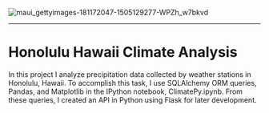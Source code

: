 
![maui_gettyimages-181172047-1505129277-WPZh_w7bkvd](https://github.com/njgeorge000158/sqlalchemy-challenge/assets/137228821/bc343ff2-cbda-4439-9a39-e539ff67c460)

----

# Honolulu Hawaii Climate Analysis

In this project I analyze precipitation data collected by weather stations in Honolulu, Hawaii.  To accomplish this task, I use SQLAlchemy ORM queries, Pandas, and Matplotlib in the IPython notebook, ClimatePy.ipynb.  From these queries, I created an API in Python using Flask for later development.
